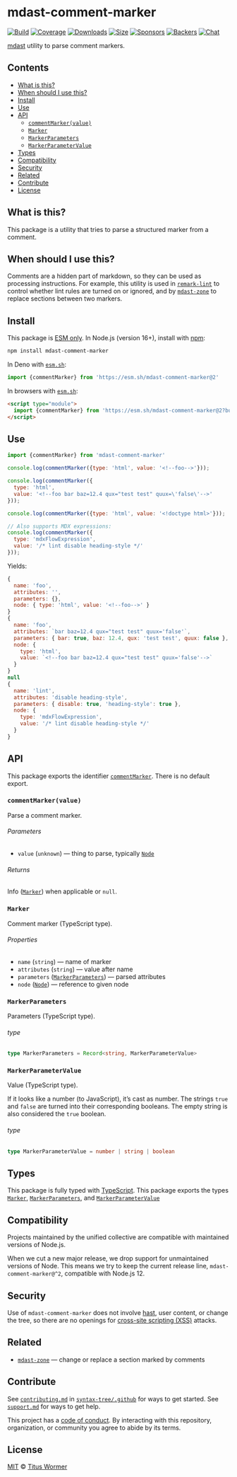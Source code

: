 # mdast-comment-marker

[![Build][build-badge]][build]
[![Coverage][coverage-badge]][coverage]
[![Downloads][downloads-badge]][downloads]
[![Size][size-badge]][size]
[![Sponsors][sponsors-badge]][collective]
[![Backers][backers-badge]][collective]
[![Chat][chat-badge]][chat]

[mdast][] utility to parse comment markers.

## Contents

*   [What is this?](#what-is-this)
*   [When should I use this?](#when-should-i-use-this)
*   [Install](#install)
*   [Use](#use)
*   [API](#api)
    *   [`commentMarker(value)`](#commentmarkervalue)
    *   [`Marker`](#marker)
    *   [`MarkerParameters`](#markerparameters)
    *   [`MarkerParameterValue`](#markerparametervalue)
*   [Types](#types)
*   [Compatibility](#compatibility)
*   [Security](#security)
*   [Related](#related)
*   [Contribute](#contribute)
*   [License](#license)

## What is this?

This package is a utility that tries to parse a structured marker from a
comment.

## When should I use this?

Comments are a hidden part of markdown, so they can be used as processing
instructions.
For example, this utility is used in [`remark-lint`][remark-lint] to control
whether lint rules are turned on or ignored, and by [`mdast-zone`][mdast-zone]
to replace sections between two markers.

## Install

This package is [ESM only][esm].
In Node.js (version 16+), install with [npm][]:

```sh
npm install mdast-comment-marker
```

In Deno with [`esm.sh`][esmsh]:

```js
import {commentMarker} from 'https://esm.sh/mdast-comment-marker@2'
```

In browsers with [`esm.sh`][esmsh]:

```html
<script type="module">
  import {commentMarker} from 'https://esm.sh/mdast-comment-marker@2?bundle'
</script>
```

## Use

```js
import {commentMarker} from 'mdast-comment-marker'

console.log(commentMarker({type: 'html', value: '<!--foo-->'}));

console.log(commentMarker({
  type: 'html',
  value: '<!--foo bar baz=12.4 qux="test test" quux=\'false\'-->'
}));

console.log(commentMarker({type: 'html', value: '<!doctype html>'}));

// Also supports MDX expressions:
console.log(commentMarker({
  type: 'mdxFlowExpression',
  value: '/* lint disable heading-style */'
}));
```

Yields:

```js
{
  name: 'foo',
  attributes: '',
  parameters: {},
  node: { type: 'html', value: '<!--foo-->' }
}
{
  name: 'foo',
  attributes: `bar baz=12.4 qux="test test" quux='false'`,
  parameters: { bar: true, baz: 12.4, qux: 'test test', quux: false },
  node: {
    type: 'html',
    value: `<!--foo bar baz=12.4 qux="test test" quux='false'-->`
  }
}
null
{
  name: 'lint',
  attributes: 'disable heading-style',
  parameters: { disable: true, 'heading-style': true },
  node: {
    type: 'mdxFlowExpression',
    value: '/* lint disable heading-style */'
  }
}
```

## API

This package exports the identifier [`commentMarker`][api-comment-marker].
There is no default export.

### `commentMarker(value)`

Parse a comment marker.

###### Parameters

*   `value` (`unknown`)
    — thing to parse, typically [`Node`][node]

###### Returns

Info ([`Marker`][api-marker]) when applicable or `null`.

### `Marker`

Comment marker (TypeScript type).

###### Properties

*   `name` (`string`)
    — name of marker
*   `attributes` (`string`)
    — value after name
*   `parameters` ([`MarkerParameters`][api-marker-parameters])
    — parsed attributes
*   `node` ([`Node`][node])
    — reference to given node

### `MarkerParameters`

Parameters (TypeScript type).

###### type

```ts
type MarkerParameters = Record<string, MarkerParameterValue>
```

### `MarkerParameterValue`

Value (TypeScript type).

If it looks like a number (to JavaScript), it’s cast as number.
The strings `true` and `false` are turned into their corresponding
booleans.
The empty string is also considered the `true` boolean.

###### type

```ts
type MarkerParameterValue = number | string | boolean
```

## Types

This package is fully typed with [TypeScript][].
This package exports the types [`Marker`][api-marker],
[`MarkerParameters`][api-marker-parameters], and
[`MarkerParameterValue`][api-marker-parameter-value]

## Compatibility

Projects maintained by the unified collective are compatible with maintained
versions of Node.js.

When we cut a new major release, we drop support for unmaintained versions of
Node.
This means we try to keep the current release line, `mdast-comment-marker@^2`,
compatible with Node.js 12.

## Security

Use of `mdast-comment-marker` does not involve [hast][], user content, or change
the tree, so there are no openings for [cross-site scripting (XSS)][xss]
attacks.

## Related

*   [`mdast-zone`](https://github.com/syntax-tree/mdast-zone)
    — change or replace a section marked by comments

## Contribute

See [`contributing.md`][contributing] in [`syntax-tree/.github`][health] for
ways to get started.
See [`support.md`][support] for ways to get help.

This project has a [code of conduct][coc].
By interacting with this repository, organization, or community you agree to
abide by its terms.

## License

[MIT][license] © [Titus Wormer][author]

<!-- Definitions -->

[build-badge]: https://github.com/syntax-tree/mdast-comment-marker/workflows/main/badge.svg

[build]: https://github.com/syntax-tree/mdast-comment-marker/actions

[coverage-badge]: https://img.shields.io/codecov/c/github/syntax-tree/mdast-comment-marker.svg

[coverage]: https://codecov.io/github/syntax-tree/mdast-comment-marker

[downloads-badge]: https://img.shields.io/npm/dm/mdast-comment-marker.svg

[downloads]: https://www.npmjs.com/package/mdast-comment-marker

[size-badge]: https://img.shields.io/badge/dynamic/json?label=minzipped%20size&query=$.size.compressedSize&url=https://deno.bundlejs.com/?q=mdast-comment-marker

[size]: https://bundlejs.com/?q=mdast-comment-marker

[sponsors-badge]: https://opencollective.com/unified/sponsors/badge.svg

[backers-badge]: https://opencollective.com/unified/backers/badge.svg

[collective]: https://opencollective.com/unified

[chat-badge]: https://img.shields.io/badge/chat-discussions-success.svg

[chat]: https://github.com/syntax-tree/unist/discussions

[npm]: https://docs.npmjs.com/cli/install

[esm]: https://gist.github.com/sindresorhus/a39789f98801d908bbc7ff3ecc99d99c

[esmsh]: https://esm.sh

[typescript]: https://www.typescriptlang.org

[license]: license

[author]: https://wooorm.com

[health]: https://github.com/syntax-tree/.github

[contributing]: https://github.com/syntax-tree/.github/blob/main/contributing.md

[support]: https://github.com/syntax-tree/.github/blob/main/support.md

[coc]: https://github.com/syntax-tree/.github/blob/main/code-of-conduct.md

[mdast]: https://github.com/syntax-tree/mdast

[node]: https://github.com/syntax-tree/unist#node

[xss]: https://en.wikipedia.org/wiki/Cross-site_scripting

[hast]: https://github.com/syntax-tree/hast

[remark-lint]: https://github.com/remarkjs/remark-lint

[mdast-zone]: https://github.com/syntax-tree/mdast-zone

[api-comment-marker]: #commentmarkervalue

[api-marker]: #marker

[api-marker-parameters]: #markerparameters

[api-marker-parameter-value]: #markerparametervalue
